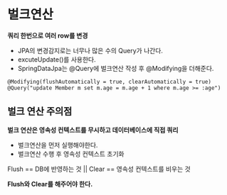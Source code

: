 # 벌크연산

**쿼리 한번으로 여러 row를 변경**

- JPA의 변경감지로는 너무나 많은 수의 Query가 나간다.
- excuteUpdate()를 사용한다.
- SpringDataJpa는 @Query에 벌크연산 작성 후 @Modifying을 더해준다.

```jpaql
@Modifying(flushAutomatically = true, clearAutomatically = true)
@Query("update Member m set m.age = m.age + 1 where m.age >= :age")
```

## 벌크 연산 주의점

**벌크 연산은 영속성 컨텍스트를 무시하고 데이터베이스에 직접 쿼리**

- 벌크연산을 먼저 실행해야한다.
- 벌크연산 수행 후 영속성 컨텍스트 초기화

Flush == DB에 반영하는 것 || Clear == 영속성 컨텍스트를 비우는 것

**Flush와 Clear를 해주어야 한다.**